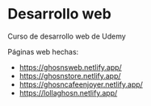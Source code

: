 # Desarrollo web
Curso de desarrollo web de Udemy

Páginas web hechas:
  - https://ghosnsweb.netlify.app/
  - https://ghosnstore.netlify.app/
  - https://ghosncafeenjoyer.netlify.app/
  - https://lollaghosn.netlify.app/
